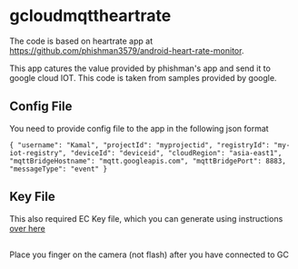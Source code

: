 # gcloudmqttheartrate

The code is based on heartrate app at https://github.com/phishman3579/android-heart-rate-monitor.  

This app catures the value provided by phishman's app and send it to google cloud IOT. This code is taken from samples provided by google.

## Config File
You need to provide config file to the app in the following json format

`
{
"username": "Kamal",
"projectId": "myprojectid",
"registryId": "my-iot-registry",
"deviceId": "deviceid",
"cloudRegion": "asia-east1",
"mqttBridgeHostname": "mqtt.googleapis.com",
"mqttBridgePort": 8883,
"messageType": "event"
}
`
## Key File
This also required EC Key file, which you can generate using instructions [over here](https://cloud.google.com/iot/docs/how-tos/credentials/keys)

##
Place you finger on the camera (not flash) after you have connected to GC
